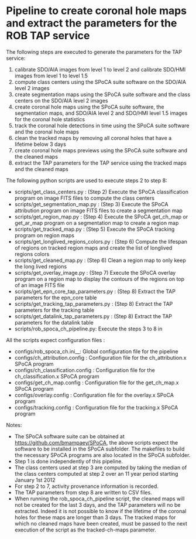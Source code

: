 # Pipeline to create coronal hole maps and extract the parameters for the ROB TAP service

The following steps are executed to generate the parameters for the TAP service:
 1. calibrate SDO/AIA images from level 1 to level 2 and calibrate SDO/HMI images from level 1 to level 1.5
 2. compute class centers using the SPoCA suite software on the SDO/AIA level 2 images
 3. create segmentation maps using the SPoCA suite software and the class centers on the SDO/AIA level 2 images
 4. create coronal hole maps using the SPoCA suite software, the segmentation maps, and SDO/AIA level 2 and SDO/HMI level 1.5 images for the coronal hole statistics
 5. track the coronal hole detections in time using the SPoCA suite software and the coronal hole maps
 6. clean the tracked maps by removing all coronal holes that have a lifetime below 3 days
 7. create coronal hole maps previews using the SPoCA suite software and the cleaned maps
 8. extract the TAP parameters for the TAP service using the tracked maps and the cleaned maps

The following python scripts are used to execute steps 2 to step 8:
 * scripts/get_class_centers.py : (Step 2) Execute the SPoCA classification program on image FITS files to compute the class centers
 * scripts/get_segmentation_map.py : (Step 3) Execute the SPoCA attribution program on image FITS files to create a segmentation map
 * scripts/get_region_map.py : (Step 4) Execute the SPoCA get_ch_map or get_ar_map program on a segmentation map to create a region map
 * scripts/get_tracked_map.py : (Step 5) Execute the SPoCA tracking program on region maps
 * scripts/get_longlived_regions_colors.py : (Step 6) Compute the lifespan of regions on tracked region maps and create the list of longlived regions colors
 * scripts/get_cleaned_map.py : (Step 6) Clean a region map to only keep the long lived regions
 * scripts/get_overlay_image.py : (Step 7) Execute the SPoCA overlay program on a region map to display the contours of the regions on top of an image FITS file
 * scripts/get_epn_core_tap_parameters.py : (Step 8) Extract the TAP parameters for the epn_core table
 * scripts/get_tracking_tap_parameters.py : (Step 8) Extract the TAP parameters for the tracking table
 * scripts/get_datalink_tap_parameters.py : (Step 8) Extract the TAP parameters for the datalink table
 * scripts/rob_spoca_ch_pipeline.py: Execute the steps 3 to 8 in

All the scripts expect configuration files :
 * configs/rob_spoca_ch.ini__: Global configuration file for the pipeline
 * configs/ch_attribution.config : Configuration file for the ch_attribution.x SPoCA program
 * configs/ch_classification.config : Configuration file for the ch_classification.x SPoCA program
 * configs/get_ch_map.config : Configuration file for the get_ch_map.x SPoCA program
 * configs/overlay.config : Configuration file for the overlay.x SPoCA program
 * configs/tracking.config : Configuration file for the tracking.x SPoCA program

Notes:
 * The SPoCA software suite can be obtained at https://github.com/bmampaey/SPoCA, the above scripts expect the software to be installed in the SPoCA subfolder. The makefiles to build the necessary SPoCA programs are also located in the SPoCA subfolder.
 * Step 1 is done independently of this pipeline.
 * The class centers used at step 3 are computed by taking the median of the class centers computed at step 2 over an 11 year period starting January 1st 2012
 * For step 2 to 7, activity provenance information is recorded.
 * The TAP parameters from step 8 are written to CSV files.
 * When running the rob_spoca_ch_pipeline script, the cleaned maps will not be created for the last 3 days, and the TAP parameters will no be extracted. Indeed it is not possible to know if the lifetime of the coronal holes for these maps are longer than 3 days. The tracked maps for which no cleaned maps have been created, must be passed to the next execution of the script as the tracked-ch-maps parameter.
